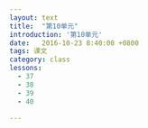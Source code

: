 ```yaml
---
layout: text
title:  "第10单元"
introduction: '第10单元'
date:   2016-10-23 8:40:00 +0800
tags: 课文
category: class
lessons:
  - 37 
  - 38
  - 39
  - 40

---
```


